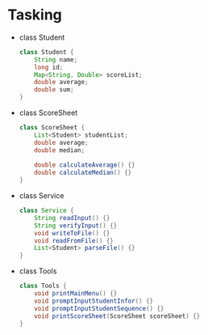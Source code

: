 # Tasking

- class Student

  ```java
  class Student {
      String name;
      long id;
      Map<String, Double> scoreList;
      double average;
      double sum;
  }
  ```

- class ScoreSheet

  ```java
  class ScoreSheet {
      List<Student> studentList;
      double average;
      double median;
      
      double calculateAverage() {}
      double calculateMedian() {}
  }
  ```

- class Service

  ```java
  class Service {
      String readInput() {}
      String verifyInput() {}
      void writeToFile() {}
      void readFromFile() {}
      List<Student> parseFile() {}
  }
  ```

- class Tools

  ```java
  class Tools {
      void printMainMenu() {}
      void promptInputStudentInfor() {}
      void promptInputStudentSequence() {}
      void printScoreSheet(ScoreSheet scoreSheet) {}
  }
  ```

  